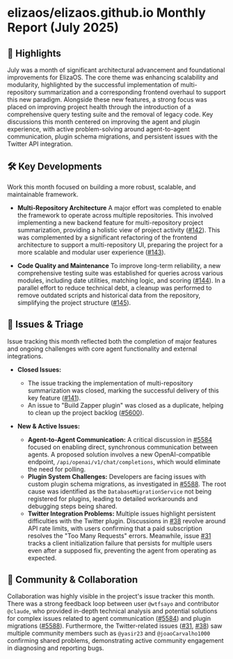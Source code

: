 # elizaos/elizaos.github.io Monthly Report (July 2025)

## 🚀 Highlights
July was a month of significant architectural advancement and foundational improvements for ElizaOS. The core theme was enhancing scalability and modularity, highlighted by the successful implementation of multi-repository summarization and a corresponding frontend overhaul to support this new paradigm. Alongside these new features, a strong focus was placed on improving project health through the introduction of a comprehensive query testing suite and the removal of legacy code. Key discussions this month centered on improving the agent and plugin experience, with active problem-solving around agent-to-agent communication, plugin schema migrations, and persistent issues with the Twitter API integration.

## 🛠️ Key Developments
Work this month focused on building a more robust, scalable, and maintainable framework.

-   **Multi-Repository Architecture**
    A major effort was completed to enable the framework to operate across multiple repositories. This involved implementing a new backend feature for multi-repository project summarization, providing a holistic view of project activity ([#142](https://github.com/elizaos/elizaos.github.io/pull/142)). This was complemented by a significant refactoring of the frontend architecture to support a multi-repository UI, preparing the project for a more scalable and modular user experience ([#143](https://github.com/elizaos/elizaos.github.io/pull/143)).

-   **Code Quality and Maintenance**
    To improve long-term reliability, a new comprehensive testing suite was established for queries across various modules, including date utilities, matching logic, and scoring ([#144](https://github.com/elizaos/elizaos.github.io/pull/144)). In a parallel effort to reduce technical debt, a cleanup was performed to remove outdated scripts and historical data from the repository, simplifying the project structure ([#145](https://github.com/elizaos/elizaos.github.io/pull/145)).

## 🐛 Issues & Triage
Issue tracking this month reflected both the completion of major features and ongoing challenges with core agent functionality and external integrations.

-   **Closed Issues:**
    -   The issue tracking the implementation of multi-repository summarization was closed, marking the successful delivery of this key feature ([#141](https://github.com/elizaos/elizaos.github.io/issues/141)).
    -   An issue to "Build Zapper plugin" was closed as a duplicate, helping to clean up the project backlog ([#5600](https://github.com/elizaos/elizaos.github.io/issues/5600)).

-   **New & Active Issues:**
    -   **Agent-to-Agent Communication:** A critical discussion in [#5584](https://github.com/elizaos/elizaos.github.io/issues/5584) focused on enabling direct, synchronous communication between agents. A proposed solution involves a new OpenAI-compatible endpoint, `/api/openai/v1/chat/completions`, which would eliminate the need for polling.
    -   **Plugin System Challenges:** Developers are facing issues with custom plugin schema migrations, as investigated in [#5588](https://github.com/elizaos/elizaos.github.io/issues/5588). The root cause was identified as the `DatabaseMigrationService` not being registered for plugins, leading to detailed workarounds and debugging steps being shared.
    -   **Twitter Integration Problems:** Multiple issues highlight persistent difficulties with the Twitter plugin. Discussions in [#38](https://github.com/elizaos/elizaos.github.io/issues/38) revolve around API rate limits, with users confirming that a paid subscription resolves the "Too Many Requests" errors. Meanwhile, issue [#31](https://github.com/elizaos/elizaos.github.io/issues/31) tracks a client initialization failure that persists for multiple users even after a supposed fix, preventing the agent from operating as expected.

## 💬 Community & Collaboration
Collaboration was highly visible in the project's issue tracker this month. There was a strong feedback loop between user `@wtfsayo` and contributor `@claude`, who provided in-depth technical analysis and potential solutions for complex issues related to agent communication ([#5584](https://github.com/elizaos/elizaos.github.io/issues/5584)) and plugin migrations ([#5588](https://github.com/elizaos/elizaos.github.io/issues/5588)). Furthermore, the Twitter-related issues ([#31](https://github.com/elizaos/elizaos.github.io/issues/31), [#38](https://github.com/elizaos/elizaos.github.io/issues/38)) saw multiple community members such as `@yasir23` and `@joaoCarvalho1000` confirming shared problems, demonstrating active community engagement in diagnosing and reporting bugs.